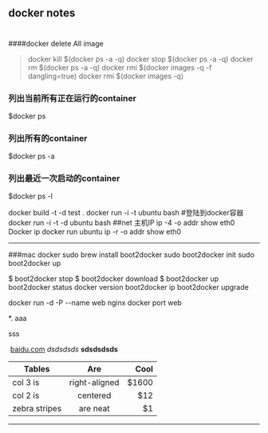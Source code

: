 docker notes
------
#
####docker delete  All image
>  docker kill $(docker ps -a -q)
docker stop $(docker ps -a -q)
docker rm $(docker ps -a -q)
docker rmi $(docker images -q -f dangling=true)
docker rmi $(docker images -q)

### 列出当前所有正在运行的container
$docker ps
### 列出所有的container
$docker ps -a
### 列出最近一次启动的container
$docker ps -l

docker  build -t -d  test  .
docker run -i -t ubuntu bash #登陆到docker容器
docker run -i -t -d ubuntu bash
##net
主机IP
ip -4 -o addr show eth0
Docker ip
docker run ubuntu ip -r -o addr show eth0
___
###mac docker 
sudo brew install boot2docker
sudo boot2docker init
sudo boot2docker up

$ boot2docker stop
$ boot2docker download
$ boot2docker up
boot2docker status
docker version
boot2docker ip
boot2docker upgrade

docker run -d -P --name web nginx
docker port web






*. aaa

>
sss
>

![]()
[baidu.com](http://www.baidu.com)
*dsdsdsds*
**sdsdsdsds**

| Tables        | Are           | Cool  |
| ------------- |:-------------:| -----:|
| col 3 is      | right-aligned | $1600 |
| col 2 is      | centered      |   $12 |
| zebra stripes | are neat      |    $1 |


****


